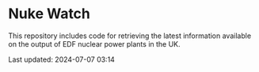 # Nuke Watch

This repository includes code for retrieving the latest information available on the output of EDF nuclear power plants in the UK.

Last updated: 2024-07-07 03:14